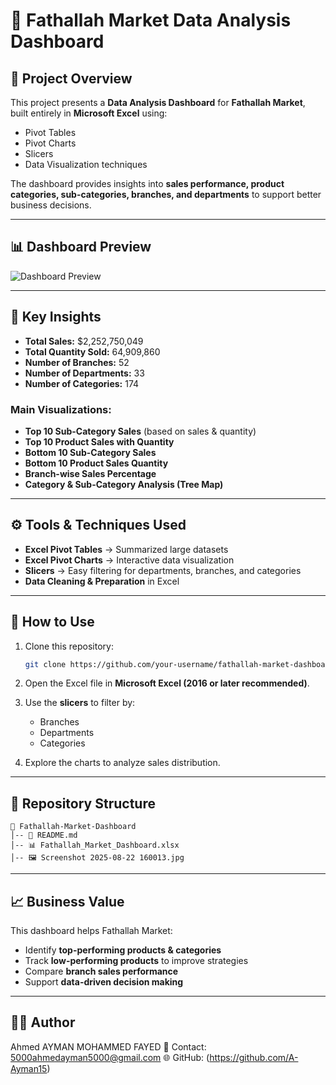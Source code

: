 

# 🛒 Fathallah Market Data Analysis Dashboard

## 📌 Project Overview

This project presents a **Data Analysis Dashboard** for **Fathallah Market**, built entirely in **Microsoft Excel** using:

* Pivot Tables
* Pivot Charts
* Slicers
* Data Visualization techniques

The dashboard provides insights into **sales performance, product categories, sub-categories, branches, and departments** to support better business decisions.

---

## 📊 Dashboard Preview

![Dashboard Preview](./Screenshot%202025-08-22%20160013.jpg)

---

## 🔑 Key Insights

* **Total Sales:** \$2,252,750,049
* **Total Quantity Sold:** 64,909,860
* **Number of Branches:** 52
* **Number of Departments:** 33
* **Number of Categories:** 174

### Main Visualizations:

* **Top 10 Sub-Category Sales** (based on sales & quantity)
* **Top 10 Product Sales with Quantity**
* **Bottom 10 Sub-Category Sales**
* **Bottom 10 Product Sales Quantity**
* **Branch-wise Sales Percentage**
* **Category & Sub-Category Analysis (Tree Map)**

---

## ⚙️ Tools & Techniques Used

* **Excel Pivot Tables** → Summarized large datasets
* **Excel Pivot Charts** → Interactive data visualization
* **Slicers** → Easy filtering for departments, branches, and categories
* **Data Cleaning & Preparation** in Excel

---

## 🚀 How to Use

1. Clone this repository:

   ```bash
   git clone https://github.com/your-username/fathallah-market-dashboard.git
   ```
2. Open the Excel file in **Microsoft Excel (2016 or later recommended)**.
3. Use the **slicers** to filter by:

   * Branches
   * Departments
   * Categories
4. Explore the charts to analyze sales distribution.

---

## 📂 Repository Structure

```
📁 Fathallah-Market-Dashboard
│-- 📄 README.md
│-- 📊 Fathallah_Market_Dashboard.xlsx
│-- 🖼️ Screenshot 2025-08-22 160013.jpg
```

---

## 📈 Business Value

This dashboard helps Fathallah Market:

* Identify **top-performing products & categories**
* Track **low-performing products** to improve strategies
* Compare **branch sales performance**
* Support **data-driven decision making**

---

## 🧑‍💻 Author

Ahmed AYMAN MOHAMMED FAYED
📧 Contact: 5000ahmedayman5000@gmail.com
🌐 GitHub:  (https://github.com/A-Ayman15)
